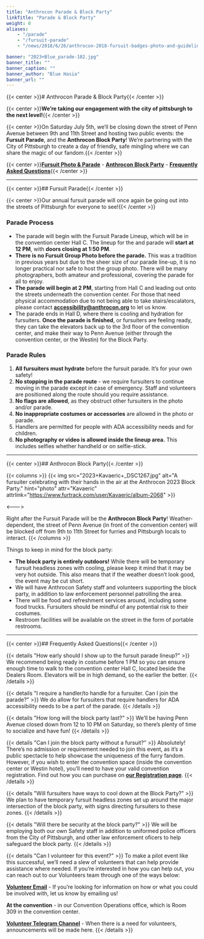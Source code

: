 ```yaml
---
title: "Anthrocon Parade & Block Party"
linkTitle: "Parade & Block Party"
weight: 0
aliases:
    - "/parade"
    - "/fursuit-parade"
    - "/news/2018/6/26/anthrocon-2018-fursuit-badges-photo-and-guidelines"

banner: "2023+Blue_parade-102.jpg"
banner_title: ""
banner_caption: ""
banner_author: "Blue Hasia"
banner_url: ""
---
```


{{< center >}}# Anthrocon Parade & Block Party{{< /center >}}

{{< center >}}**We’re taking our engagement with the city of pittsburgh to the next level!**{{< /center >}}

{{< center >}}On Saturday July 5th, we’ll be closing down the street of Penn Avenue between 9th and 11th Street and hosting two public events: the **Fursuit Parade**, and the **Anthrocon Block Party**! We’re partnering with the City of Pittsburgh to create a day of friendly, safe mingling where we can share the magic of our fandom.{{< /center >}}

{{< center >}}[**Fursuit Photo & Parade**](#fursuit-parade) - [**Anthrocon Block Party**](#anthrocon-block-party) - [**Frequently Asked Questions**](#frequently-asked-questions){{< /center >}}

***

{{< center >}}## Fursuit Parade{{< /center >}}

{{< center >}}Our annual fursuit parade will once again be going out into the streets of Pittsburgh for everyone to see!{{< /center >}}

### Parade Process

- The parade will begin with the Fursuit Parade Lineup, which will be in the convention center Hall C. The lineup for the and parade will **start at 12 PM**, with **doors closing at 1:50 PM**.
- **There is no Fursuit Group Photo before the parade.** This was a tradition in previous years but due to the sheer size of our parade line-up, it is no longer practical nor safe to host the group photo. There will be many photographers, both amateur and professional, covering the parade for all to enjoy.
- **The parade will begin at 2 PM**, starting from Hall C and leading out onto the streets underneath the convention center. For those that need physical accommodation due to not being able to take stairs/escalators, please contact [**accessibility@anthrocon.org**](mailto:accessibility@anthrocon.org) to let us know.
- The parade ends in Hall D, where there is cooling and hydration for fursuiters. **Once the parade is finished**, or fursuiters are feeling ready, they can take the elevators back up to the 3rd floor of the convention center, and make their way to Penn Avenue (either through the convention center, or the Westin) for the Block Party.

### Parade Rules

1. **All fursuiters must hydrate** before the fursuit parade. It’s for your own safety!
2. **No stopping in the parade route** - we require fursuiters to continue moving in the parade except in case of emergency. Staff and volunteers are positioned along the route should you require assistance.
3. **No flags are allowed**, as they obstruct other fursuiters in the photo and/or parade.
4. **No inappropriate costumes or accessories** are allowed in the photo or parade.
5. Handlers are permitted for people with ADA accessibility needs and for children.
6. **No photography or video is allowed inside the lineup area.** This includes selfies whether handheld or on selfie-stick.

***

{{< center >}}## Anthrocon Block Party{{< /center >}}

{{< columns >}}
{{< img src="2023+Kavaeric+_DSC1267.jpg" alt="A fursuiter celebrating with their hands in the air at the Anthrocon 2023 Block Party." hint="photo" attr="Kavaeric" attrlink="https://www.furtrack.com/user/Kavaeric/album-2068" >}}

<--->

Right after the Fursuit Parade will be the **Anthrocon Block Party**! Weather-dependent, the street of Penn Avenue (in front of the convention center) will be blocked off from 9th to 11th Street for furries and Pittsburgh locals to interact.
{{< /columns >}}

Things to keep in mind for the block party:

- **The block party is entirely outdoors!** While there will be temporary fursuit headless zones with cooling, please keep it mind that it may be very hot outside. This also means that if the weather doesn’t look good, the event may be cut short.
- We will have Anthrocon Safety staff and volunteers supporting the block party, in addition to law enforcement personnel patrolling the area.
- There will be food and refreshment services around, including some food trucks. Fursuiters should be mindful of any potential risk to their costumes.
- Restroom facilities will be available on the street in the form of portable restrooms.

***

{{< center >}}## Frequently Asked Questions{{< /center >}}

{{< details "How early should I show up to the fursuit parade lineup?" >}}
We recommend being ready in costume before 1 PM so you can ensure enough time to walk to the convention center Hall C, located beside the Dealers Room. Elevators will be in high demand, so the earlier the better.
{{< /details >}}

{{< details "I require a handler/to handle for a fursuiter. Can I join the parade?" >}}
We do allow for fursuiters that require handlers for ADA accessibility needs to be a part of the parade.
{{< /details >}}

{{< details "How long will the block party last?" >}}
We’ll be having Penn Avenue closed down from 12 to 10 PM on Saturday, so there’s plenty of time to socialize and have fun!
{{< /details >}}

{{< details "Can I join the block party without a fursuit?" >}}
Absolutely! There’s no admission or requirement needed to join this event, as it’s a public spectacle to help showcase the uniqueness of the furry fandom. However, if you wish to enter the convention space (inside the convention center or Westin hotel), you’ll need to have your valid convention registration. Find out how you can purchase on [**our Registration page**](/registration).
{{< /details >}}

{{< details "Will fursuiters have ways to cool down at the Block Party?" >}}
We plan to have temporary fursuit headless zones set up around the major intersection of the block party, with signs directing fursuiters to these zones.
{{< /details >}}

{{< details "Will there be security at the block party?" >}}
We will be employing both our own Safety staff in addition to uniformed police officers from the City of Pittsburgh, and other law enforcement oficers to help safeguard the block party.
{{< /details >}}

{{< details "Can I volunteer for this event?" >}}
To make a pilot event like this successful, we’ll need a slew of volunteers that can help provide assistance where needed. If you’re interested in how you can help out, you can reach out to our Volunteers team through one of the ways below:

[**Volunteer Email**](mailto:volunteer@anthrocon.org) - If you’re looking for information on how or what you could be involved with, let us know by emailing us!

**At the convention** - in our Convention Operations office, which is Room 309 in the convention center.

[**Volunteer Telegram Channel**](https://t.me/acvolunteer) - When there is a need for volunteers, announcements will be made here.
{{< /details >}}
